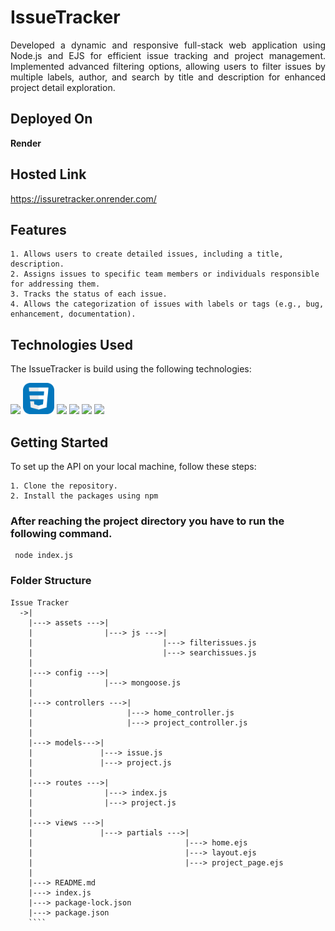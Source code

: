 # IssueTracker

<p align="justify">
  Developed a dynamic and responsive full-stack web application using Node.js and EJS for efficient issue tracking and project management.
  Implemented advanced filtering options, allowing users to filter issues by multiple labels, author, and search by title and description for enhanced project detail
  exploration.
</p>

## Deployed On
**Render**

## Hosted Link
https://issuretracker.onrender.com/

## Features
````
1. Allows users to create detailed issues, including a title, description.
2. Assigns issues to specific team members or individuals responsible for addressing them.
3. Tracks the status of each issue.
4. Allows the categorization of issues with labels or tags (e.g., bug, enhancement, documentation).
````
## Technologies Used

The IssueTracker is build using the following technologies:

<p>
  <img src="https://github.com/AdityaLambat/skill-icons/blob/main/icons/HTML.svg" width="50">
  <img src="https://github.com/tandpfun/skill-icons/raw/main/icons/CSS.svg" alt="CSS Icon" width="50">
  <img src="https://github.com/AdityaLambat/skill-icons/raw/main/icons/JavaScript.svg" width="50">
  <img src="https://github.com/AdityaLambat/skill-icons/blob/main/icons/React-Dark.svg" width="50">
  <img src="https://github.com/AdityaLambat/skill-icons/blob/main/icons/ExpressJS-Dark.svg" width="50">
  <img src="https://github.com/AdityaLambat/skill-icons/blob/main/icons/MongoDB.svg" width="50">
</p>

## Getting Started

To set up the API on your local machine, follow these steps:
````
1. Clone the repository.
2. Install the packages using npm

````

### After reaching the project directory you have to run the following command.
````
 node index.js

````

### Folder Structure

````
Issue Tracker
  ->|           
    |---> assets --->|
    |                |---> js --->|
    |                             |---> filterissues.js
    |                             |---> searchissues.js
    |                  
    |---> config --->|
    |                |---> mongoose.js
    |
    |---> controllers --->|
    |                     |---> home_controller.js
    |                     |---> project_controller.js
    |             
    |---> models--->|
    |               |---> issue.js
    |               |---> project.js
    |
    |---> routes --->|
    |                |---> index.js
    |                |---> project.js
    |
    |---> views --->|
    |               |---> partials --->|
    |                                  |---> home.ejs
    |                                  |---> layout.ejs
    |                                  |---> project_page.ejs
    |             
    |---> README.md
    |---> index.js
    |---> package-lock.json
    |---> package.json
    ````
